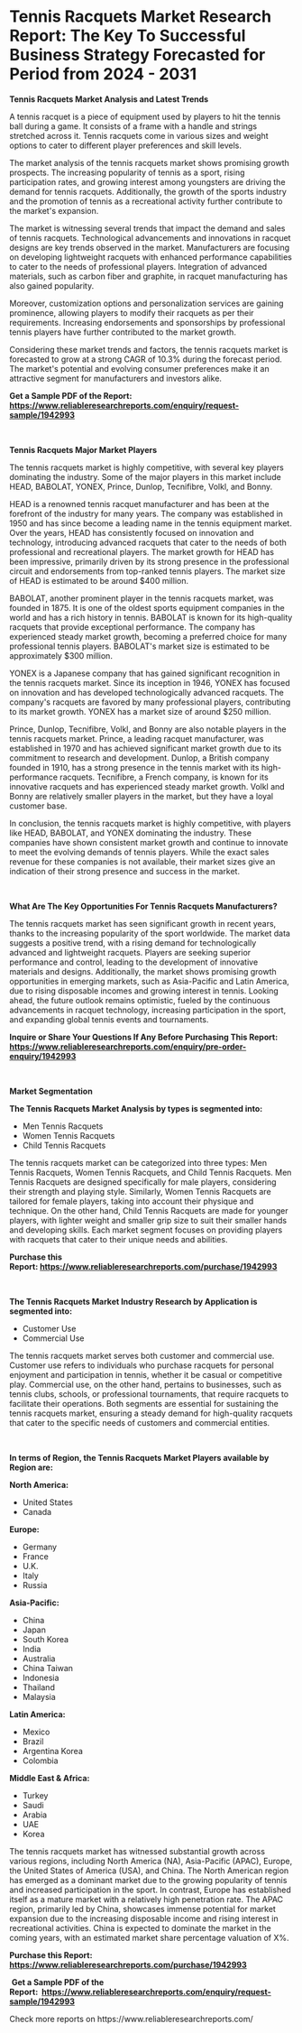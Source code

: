<p><h1>Tennis Racquets Market Research Report: The Key To Successful Business Strategy Forecasted for Period from 2024 - 2031</h1></p><p><strong>Tennis Racquets Market Analysis and Latest Trends</strong></p>
<p><p>A tennis racquet is a piece of equipment used by players to hit the tennis ball during a game. It consists of a frame with a handle and strings stretched across it. Tennis racquets come in various sizes and weight options to cater to different player preferences and skill levels.</p><p>The market analysis of the tennis racquets market shows promising growth prospects. The increasing popularity of tennis as a sport, rising participation rates, and growing interest among youngsters are driving the demand for tennis racquets. Additionally, the growth of the sports industry and the promotion of tennis as a recreational activity further contribute to the market's expansion.</p><p>The market is witnessing several trends that impact the demand and sales of tennis racquets. Technological advancements and innovations in racquet designs are key trends observed in the market. Manufacturers are focusing on developing lightweight racquets with enhanced performance capabilities to cater to the needs of professional players. Integration of advanced materials, such as carbon fiber and graphite, in racquet manufacturing has also gained popularity.</p><p>Moreover, customization options and personalization services are gaining prominence, allowing players to modify their racquets as per their requirements. Increasing endorsements and sponsorships by professional tennis players have further contributed to the market growth.</p><p>Considering these market trends and factors, the tennis racquets market is forecasted to grow at a strong CAGR of 10.3% during the forecast period. The market's potential and evolving consumer preferences make it an attractive segment for manufacturers and investors alike.</p></p>
<p><strong>Get a Sample PDF of the Report:&nbsp; <a href="https://www.reliableresearchreports.com/enquiry/request-sample/1942993">https://www.reliableresearchreports.com/enquiry/request-sample/1942993</a></strong></p>
<p>&nbsp;</p>
<p><strong>Tennis Racquets Major Market Players</strong></p>
<p><p>The tennis racquets market is highly competitive, with several key players dominating the industry. Some of the major players in this market include HEAD, BABOLAT, YONEX, Prince, Dunlop, Tecnifibre, Volkl, and Bonny.</p><p>HEAD is a renowned tennis racquet manufacturer and has been at the forefront of the industry for many years. The company was established in 1950 and has since become a leading name in the tennis equipment market. Over the years, HEAD has consistently focused on innovation and technology, introducing advanced racquets that cater to the needs of both professional and recreational players. The market growth for HEAD has been impressive, primarily driven by its strong presence in the professional circuit and endorsements from top-ranked tennis players. The market size of HEAD is estimated to be around $400 million.</p><p>BABOLAT, another prominent player in the tennis racquets market, was founded in 1875. It is one of the oldest sports equipment companies in the world and has a rich history in tennis. BABOLAT is known for its high-quality racquets that provide exceptional performance. The company has experienced steady market growth, becoming a preferred choice for many professional tennis players. BABOLAT's market size is estimated to be approximately $300 million.</p><p>YONEX is a Japanese company that has gained significant recognition in the tennis racquets market. Since its inception in 1946, YONEX has focused on innovation and has developed technologically advanced racquets. The company's racquets are favored by many professional players, contributing to its market growth. YONEX has a market size of around $250 million.</p><p>Prince, Dunlop, Tecnifibre, Volkl, and Bonny are also notable players in the tennis racquets market. Prince, a leading racquet manufacturer, was established in 1970 and has achieved significant market growth due to its commitment to research and development. Dunlop, a British company founded in 1910, has a strong presence in the tennis market with its high-performance racquets. Tecnifibre, a French company, is known for its innovative racquets and has experienced steady market growth. Volkl and Bonny are relatively smaller players in the market, but they have a loyal customer base.</p><p>In conclusion, the tennis racquets market is highly competitive, with players like HEAD, BABOLAT, and YONEX dominating the industry. These companies have shown consistent market growth and continue to innovate to meet the evolving demands of tennis players. While the exact sales revenue for these companies is not available, their market sizes give an indication of their strong presence and success in the market.</p></p>
<p>&nbsp;</p>
<p><strong>What Are The Key Opportunities For Tennis Racquets Manufacturers?</strong></p>
<p><p>The tennis racquets market has seen significant growth in recent years, thanks to the increasing popularity of the sport worldwide. The market data suggests a positive trend, with a rising demand for technologically advanced and lightweight racquets. Players are seeking superior performance and control, leading to the development of innovative materials and designs. Additionally, the market shows promising growth opportunities in emerging markets, such as Asia-Pacific and Latin America, due to rising disposable incomes and growing interest in tennis. Looking ahead, the future outlook remains optimistic, fueled by the continuous advancements in racquet technology, increasing participation in the sport, and expanding global tennis events and tournaments.</p></p>
<p><strong>Inquire or Share Your Questions If Any Before Purchasing This Report: <a href="https://www.reliableresearchreports.com/enquiry/pre-order-enquiry/1942993">https://www.reliableresearchreports.com/enquiry/pre-order-enquiry/1942993</a></strong></p>
<p>&nbsp;</p>
<p><strong>Market Segmentation</strong></p>
<p><strong>The Tennis Racquets Market Analysis by types is segmented into:</strong></p>
<p><ul><li>Men Tennis Racquets</li><li>Women Tennis Racquets</li><li>Child Tennis Racquets</li></ul></p>
<p><p>The tennis racquets market can be categorized into three types: Men Tennis Racquets, Women Tennis Racquets, and Child Tennis Racquets. Men Tennis Racquets are designed specifically for male players, considering their strength and playing style. Similarly, Women Tennis Racquets are tailored for female players, taking into account their physique and technique. On the other hand, Child Tennis Racquets are made for younger players, with lighter weight and smaller grip size to suit their smaller hands and developing skills. Each market segment focuses on providing players with racquets that cater to their unique needs and abilities.</p></p>
<p><strong>Purchase this Report:&nbsp;<a href="https://www.reliableresearchreports.com/purchase/1942993">https://www.reliableresearchreports.com/purchase/1942993</a></strong></p>
<p>&nbsp;</p>
<p><strong>The Tennis Racquets Market Industry Research by Application is segmented into:</strong></p>
<p><ul><li>Customer Use</li><li>Commercial Use</li></ul></p>
<p><p>The tennis racquets market serves both customer and commercial use. Customer use refers to individuals who purchase racquets for personal enjoyment and participation in tennis, whether it be casual or competitive play. Commercial use, on the other hand, pertains to businesses, such as tennis clubs, schools, or professional tournaments, that require racquets to facilitate their operations. Both segments are essential for sustaining the tennis racquets market, ensuring a steady demand for high-quality racquets that cater to the specific needs of customers and commercial entities.</p></p>
<p>&nbsp;</p>
<p><strong>In terms of Region, the Tennis Racquets Market Players available by Region are:</strong></p>
<p>
    <p> <strong> North America: </strong>
        <ul>
            <li>United States</li>
            <li>Canada</li>
        </ul>
        </p> 
    <p> <strong> Europe: </strong>
        <ul>
            <li>Germany</li>
            <li>France</li>
            <li>U.K.</li>
            <li>Italy</li>
            <li>Russia</li>
        </ul>
        </p> 
    <p> <strong> Asia-Pacific: </strong>
        <ul>
            <li>China</li>
            <li>Japan</li>
            <li>South Korea</li>
            <li>India</li>
            <li>Australia</li>
            <li>China Taiwan</li>
            <li>Indonesia</li>
            <li>Thailand</li>
            <li>Malaysia</li>
        </ul>
        </p> 
    <p> <strong> Latin America: </strong>
        <ul>
            <li>Mexico</li>
            <li>Brazil</li>
            <li>Argentina Korea</li>
            <li>Colombia</li>
        </ul>
        </p> 
    <p> <strong> Middle East & Africa: </strong>
        <ul>
            <li>Turkey</li>
            <li>Saudi</li>
            <li>Arabia</li>
            <li>UAE</li>
            <li>Korea</li>
        </ul>
    </p>
    </p>
<p><p>The tennis racquets market has witnessed substantial growth across various regions, including North America (NA), Asia-Pacific (APAC), Europe, the United States of America (USA), and China. The North American region has emerged as a dominant market due to the growing popularity of tennis and increased participation in the sport. In contrast, Europe has established itself as a mature market with a relatively high penetration rate. The APAC region, primarily led by China, showcases immense potential for market expansion due to the increasing disposable income and rising interest in recreational activities. China is expected to dominate the market in the coming years, with an estimated market share percentage valuation of X%.</p></p>
<p><strong>Purchase this Report: <a href="https://www.reliableresearchreports.com/purchase/1942993">https://www.reliableresearchreports.com/purchase/1942993</a></strong></p>
<p>&nbsp;<strong>Get a Sample PDF of the Report:&nbsp;&nbsp;<a href="https://www.reliableresearchreports.com/enquiry/request-sample/1942993">https://www.reliableresearchreports.com/enquiry/request-sample/1942993</a></strong></p>
<p><strong></strong></p>
<p>Check more reports on https://www.reliableresearchreports.com/</p>